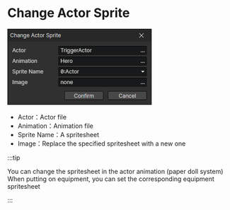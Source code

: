 # Change Actor Sprite

![](img/changeActorSprite-1.png)

- Actor：Actor file
- Animation：Animation file
- Sprite Name：A spritesheet
- Image：Replace the specified spritesheet with a new one

:::tip

You can change the spritesheet in the actor animation (paper doll system)  
When putting on equipment, you can set the corresponding equipment spritesheet

:::